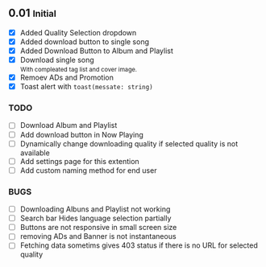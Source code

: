 ## 0.01 <small>Initial</small>

- [x] Added Quality Selection dropdown
- [x] Added download button to single song
- [x] Added Download Button to Album and Playlist
- [x] Download single song\
      <small>With compleated tag list and cover image.</small>
- [x] Remoev ADs and Promotion
- [x] Toast alert with `toast(messate: string)`

### TODO

- [ ] Download Album and Playlist
- [ ] Add download button in Now Playing
- [ ] Dynamically change downloading quality if selected quality is not available
- [ ] Add settings page for this extention
- [ ] Add custom naming method for end user

### BUGS

- [ ] Downloading Albuns and Playlist not working
- [ ] Search bar Hides language selection partially
- [ ] Buttons are not responsive in small screen size
- [ ] removing ADs and Banner is not instantaneous
- [ ] Fetching data sometims gives 403 status if there is no URL for selected quality
